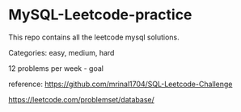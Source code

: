 # MySQL-Leetcode-practice


This repo contains all the leetcode mysql solutions.

Categories: easy, medium, hard

12 problems per week - goal

reference:
 https://github.com/mrinal1704/SQL-Leetcode-Challenge
 
 https://leetcode.com/problemset/database/
